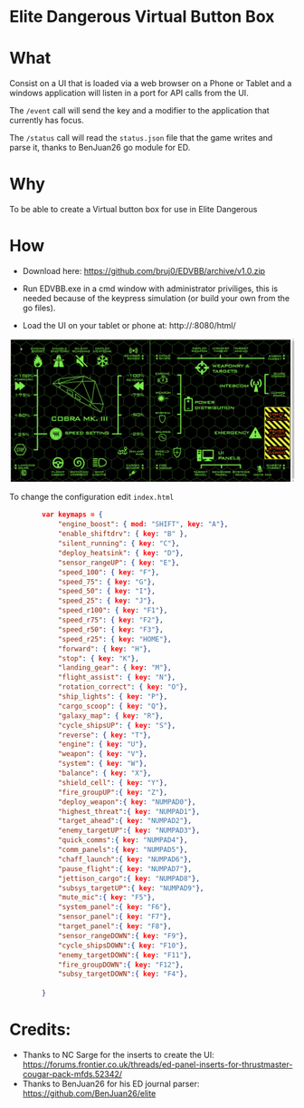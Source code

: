# Elite Dangerous Virtual Button Box

# What

Consist on a UI that is loaded via a web browser on a Phone or Tablet and a windows application will listen in a port for API calls from the UI.

The `/event` call will send the key and a modifier to the application that currently has focus.

The `/status` call will read the `status.json` file that the game writes and parse it, thanks to BenJuan26 go module for ED.

# Why

To be able to create a Virtual button box for use in Elite Dangerous

# How
* Download here: https://github.com/bruj0/EDVBB/archive/v1.0.zip
* Run EDVBB.exe in a cmd window with administrator priviliges, this is needed because of the keypress simulation (or build your own from the go files).

* Load the UI on your tablet or phone at: http://<you ip>:8080/html/ 

![gif](VfKUd8s.gif)


To change the configuration edit `index.html`

```json
        var keymaps = {
            "engine_boost": { mod: "SHIFT", key: "A"},
            "enable_shiftdrv": { key: "B" },
            "silent_running": { key: "C"},
            "deploy_heatsink": { key: "D"},
            "sensor_rangeUP": { key: "E"},
            "speed_100": { key: "F"},
            "speed_75": { key: "G"},
            "speed_50": { key: "I"},
            "speed_25": { key: "J"},
            "speed_r100": { key: "F1"},
            "speed_r75": { key: "F2"},
            "speed_r50": { key: "F3"},
            "speed_r25": { key: "HOME"},            
            "forward": { key: "H"},
            "stop": { key: "K"},
            "landing_gear": { key: "M"},
            "flight_assist": { key: "N"},
            "rotation_correct": { key: "O"},
            "ship_lights": { key: "P"},
            "cargo_scoop": { key: "Q"},
            "galaxy_map": { key: "R"},
            "cycle_shipsUP": { key: "S"},
            "reverse": { key: "T"},
            "engine": { key: "U"},
            "weapon": { key: "V"},
            "system": { key: "W"},
            "balance": { key: "X"},
            "shield_cell": { key: "Y"},
            "fire_groupUP":{ key: "Z"},
            "deploy_weapon":{ key: "NUMPAD0"},
            "highest_threat":{ key: "NUMPAD1"},
            "target_ahead":{ key: "NUMPAD2"},
            "enemy_targetUP":{ key: "NUMPAD3"},
            "quick_comms":{ key: "NUMPAD4"},
            "comm_panels":{ key: "NUMPAD5"},
            "chaff_launch":{ key: "NUMPAD6"},
            "pause_flight":{ key: "NUMPAD7"},
            "jettison_cargo":{ key: "NUMPAD8"},
            "subsys_targetUP":{ key: "NUMPAD9"},
            "mute_mic":{ key: "F5"},
            "system_panel":{ key: "F6"},
            "sensor_panel":{ key: "F7"},
            "target_panel":{ key: "F8"},
            "sensor_rangeDOWN":{ key: "F9"},
            "cycle_shipsDOWN":{ key: "F10"},
            "enemy_targetDOWN":{ key: "F11"},
            "fire_groupDOWN":{ key: "F12"},
            "subsy_targetDOWN":{ key: "F4"},

        }
```        

# Credits:

* Thanks to NC Sarge for the inserts to create the UI: https://forums.frontier.co.uk/threads/ed-panel-inserts-for-thrustmaster-cougar-pack-mfds.52342/
* Thanks to BenJuan26 for his ED journal parser: https://github.com/BenJuan26/elite
